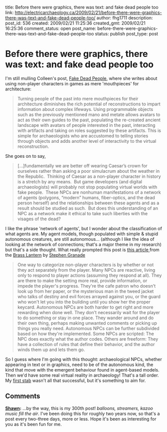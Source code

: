 title: Before there were graphics, there was text: and fake dead people too
link: http://electricarchaeology.ca/2009/02/21/before-there-were-graphics-there-was-text-and-fake-dead-people-too/
author: fhg1711
description: 
post_id: 536
created: 2009/02/21 11:25:36
created_gmt: 2009/02/21 16:25:36
comment_status: open
post_name: before-there-were-graphics-there-was-text-and-fake-dead-people-too
status: publish
post_type: post

# Before there were graphics, there was text: and fake dead people too

I'm still mulling Colleen's post, [Fake Dead People](http://middlesavagery.wordpress.com/2009/01/12/fake-dead-people/), where she writes about using non-player characters in games as mere 'mouthpieces' for architecture: 

> Turning people of the past into mere mouthpieces for their architecture diminishes the rich potential of reconstructions to impart information about complex lifeways. Using programmable objects such as the previously mentioned mano and metate allows avatars to act as their own guides to the past, populating the re-created ancient landscape with avatars of people interested in the past, interacting with artifacts and taking on roles suggested by these artifacts. This is simple for archaeologists who are accustomed to telling stories through objects and adds another level of interactivity to the virtual reconstruction.

She goes on to say, 

> [...]fundamentally we are better off wearing Caesar’s crown for ourselves rather than asking a poor simulacrum about the weather in the Republic.  Thinking of Caesar as a non-player character in history is a stretch by any means.  But game developers (and digital archaeologists) will probably not stop populating virtual worlds with fake people.  These NPCs are nonhuman manifestations of a network of agents (polygons, “modern” humans, fiber-optics, and the dead person herself) and the relationships between these agents and as a result should be studied as such.  But does this understanding of an NPC as a network make it ethical to take such liberties with the visages of the dead?

I like the phrase 'network of agents', but I wonder about the classification of what agents are. My agent models, though populated with simple & stupid autonomous creatures, are still autonomous... (although I like the idea of looking at the network of connections; that's a major theme in my research) but that's a side thought. What really prompted this post is [this article ](http://www.brasslantern.org/writers/iftheory/autonomousnpcs.html)from the [Brass Lantern](http://www.brasslantern.org) by [Stephen Granade](http://www.brasslantern.org/contact.html)

> One way to categorize non-player characters is by whether or not they act separately from the player. Many NPCs are reactive, living only to respond to player actions (assuming they respond at all). They are there to make the setting more real, provide information, or impede the player's progress. They're the cafe patron who doesn't look up from her paper, or the mysterious man in the tweed jacket who talks of destiny and evil forces arrayed against you, or the guard who won't let you into the building until you show her the proper keycard. Autonomous NPCs are both harder to get right and more rewarding when done well. They don't necessarily wait for the player to do something or stay in one place. They wander around and do their own thing, perhaps making unwanted comments or picking up things you really need. Autonomous NPCs can be further subdivided based on how they're implemented. Some NPCs are scripted: The NPC does exactly what the author codes. Others are freeform: They have a collection of rules that define their behavior, and the author winds them up and lets them go.

So I guess where I'm going with this thought: archaeological NPCs, whether appearing in text or in graphics, need to be of the autonomous kind, the kind that move with the emergent behaviour found in agent-based models. Then we'd have some real virtual reality in archaeology! That's a tall order. My [first stab](http://electricarchaeologist.wordpress.com/2007/10/10/northwest-rebellion-early-stages-work-of-an-interactive-fiction-approach-to-writing-history/) wasn't all that successful, but it's something to aim for.

## Comments

**[Shawn](#1872 "2009-02-21 11:31:27"):** ...by the way, this is my 300th post! *balloons, streamers, kazoo music fill the air*. I've been doing this for roughly two years now, so that's a post every two-three days, more or less. Hope it's been as interesting for you as it's been fun for me.

